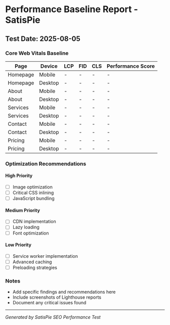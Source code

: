 # Performance Baseline Report - SatisPie

## Test Date: 2025-08-05

### Core Web Vitals Baseline

| Page | Device | LCP | FID | CLS | Performance Score |
|------|--------|-----|-----|-----|-------------------|
| Homepage | Mobile | - | - | - | - |
| Homepage | Desktop | - | - | - | - |
| About | Mobile | - | - | - | - |
| About | Desktop | - | - | - | - |
| Services | Mobile | - | - | - | - |
| Services | Desktop | - | - | - | - |
| Contact | Mobile | - | - | - | - |
| Contact | Desktop | - | - | - | - |
| Pricing | Mobile | - | - | - | - |
| Pricing | Desktop | - | - | - | - |

### Optimization Recommendations

#### High Priority
- [ ] Image optimization
- [ ] Critical CSS inlining
- [ ] JavaScript bundling

#### Medium Priority
- [ ] CDN implementation
- [ ] Lazy loading
- [ ] Font optimization

#### Low Priority
- [ ] Service worker implementation
- [ ] Advanced caching
- [ ] Preloading strategies

### Notes
- Add specific findings and recommendations here
- Include screenshots of Lighthouse reports
- Document any critical issues found

---
*Generated by SatisPie SEO Performance Test*
